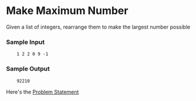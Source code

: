 # Make Maximum Number
Given a list of integers, rearrange them to make the largest number possible
### Sample Input
```
    1 2 2 0 9 -1
```
### Sample Output
```
    92210
```
Here's the [Problem Statement](https://codezen.codingninjas.in/practice/469/1956/make-maximum-number)